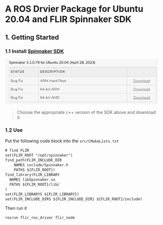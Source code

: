 # A ROS Drvier Package for Ubuntu 20.04 and FLIR Spinnaker SDK

## 1. Getting Started

### 1.1 Install [Spinnaker SDK](https://www.flir.com/products/spinnaker-sdk/)

![Alt text](README/image.png)
> Choose the appropriate c++ version of the SDK above and download it

### 1.2 Use

Put the following code block into the `src/CMakeLists.txt`

```Cmakelists
# find FLIR
set(FLIR_ROOT "/opt/spinnaker")
find_path(FLIR_INCLUDE_DIR 
    NAMES include/Spinnaker.h
    PATHS ${FLIR_ROOT})
find_library(FLIR_LIBRARY
  NAMES libSpinnaker.so
  PATHS ${FLIR_ROOT}/lib/
)
set(FLIR_LIBRARYS ${FLIR_LIBRARY})
set(FLIR_INCLUDE_DIRS ${FLIR_INCLUDE_DIR} ${FLIR_ROOT}/include)
```

Then run it
```bash
rosrun flir_ros_driver flir_node
```
